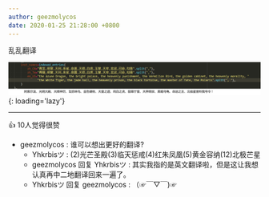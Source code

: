 ```yaml
---
author: geezmolycos
date: 2020-01-25 21:28:00 +0800
---
```


乱乱翻译

![](/images/qq-zone/2020-01-31-translation.png){: loading='lazy'}

---
👍 10人觉得很赞

- geezmolycos : 谁可以想出更好的翻译?
  - Yhkrbisツ : (2)光芒圣殿(3)临天惩戒(4)红朱凤凰(5)黄金容纳(12)北极芒星
  - geezmolycos 回复 Yhkrbisツ : 其实我指的是英文翻译啦，但是这让我想认真再中二地翻译回来一遍了。
  - Yhkrbisツ 回复 geezmolycos : （☞￣▽￣)☞
